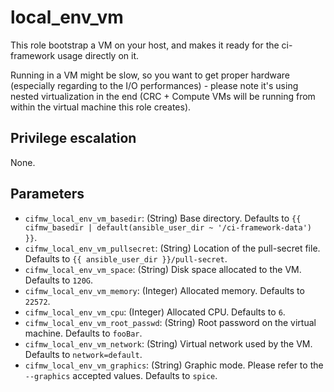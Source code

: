 # local_env_vm
This role bootstrap a VM on your host, and makes it ready for the ci-framework
usage directly on it.

Running in a VM might be slow, so you want to get proper hardware (especially
regarding to the I/O performances) - please note it's using nested virtualization
in the end (CRC + Compute VMs will be running from within the virtual machine
this role creates).

## Privilege escalation
None.

## Parameters
* `cifmw_local_env_vm_basedir`: (String) Base directory. Defaults to `{{ cifmw_basedir | default(ansible_user_dir ~ '/ci-framework-data') }}`.
* `cifmw_local_env_vm_pullsecret`: (String) Location of the pull-secret file. Defaults to `{{ ansible_user_dir }}/pull-secret`.
* `cifmw_local_env_vm_space`: (String) Disk space allocated to the VM. Defaults to `120G`.
* `cifmw_local_env_vm_memory`: (Integer) Allocated memory. Defaults to `22572`.
* `cifmw_local_env_vm_cpu`: (Integer) Allocated CPU. Defaults to `6`.
* `cifmw_local_env_vm_root_passwd`: (String) Root password on the virtual machine. Defaults to `fooBar`.
* `cifmw_local_env_vm_network`: (String) Virtual network used by the VM. Defaults to `network=default`.
* `cifmw_local_env_vm_graphics`: (String) Graphic mode. Please refer to the `--graphics` accepted values. Defaults to `spice`.
